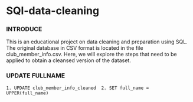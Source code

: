 # SQl-data-cleaning
### INTRODUCE
This is an educational project on data cleaning and preparation using SQL. The original database in CSV format is located in the file club_member_info.csv. Here, we will explore the steps that need to be applied to obtain a cleansed version of the dataset.
### UPDATE FULLNAME
`1. UPDATE club_member_info_cleaned 
2. SET full_name = UPPER(full_name)`
    
